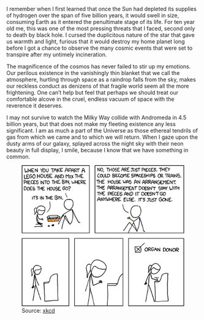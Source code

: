 I remember when I first learned that once the Sun had depleted its supplies of hydrogen over the span of five billion years, it would swell in size, consuming Earth as it entered the penultimate stage of its life. For ten year old me, this was one of the most pressing threats that I faced, second only to death by black hole. I cursed the duplicitous nature of the star that gave us warmth and light, furious that it would destroy my home planet long before I got a chance to observe the many cosmic events that were set to transpire after my untimely incineration.

The magnificence of the cosmos has never failed to stir up my emotions. Our perilous existence in the vanishingly thin blanket that we call the atmosphere, hurtling through space as a raindrop falls from the sky, makes our reckless conduct as denizens of that fragile world seem all the more frightening. One can’t help but feel that perhaps we should treat our comfortable alcove in the cruel, endless vacuum of space with the reverence it deserves.

I may not survive to watch the Milky Way collide with Andromeda in 4.5 billion years, but that does not make my fleeting existence any less significant. I am as much a part of the Universe as those ethereal tendrils of gas from which we came and to which we will return. When I gaze upon the dusty arms of our galaxy, splayed across the night sky with their neon beauty in full display, I smile, because I know that we have something in common.

<figure style="max-width: 548px">
    <img src="xkcd-659.png" alt="XKCD #659">
    <figcaption>Source: <a href="https://xkcd.com/659/">xkcd</a></figcaption>
</figure>